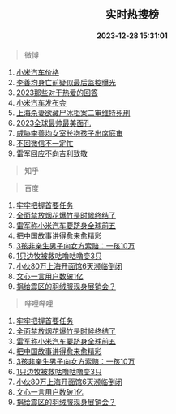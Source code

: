 <div align="center"><h2>实时热搜榜</h2><h4>2023-12-28 15:31:01</h4></div>

> 微博  

1. [小米汽车价格](https://s.weibo.com/weibo?q=%E5%B0%8F%E7%B1%B3%E6%B1%BD%E8%BD%A6%E4%BB%B7%E6%A0%BC&t=31&band_rank=1&Refer=top)<br />
2. [李善均身亡前疑似最后监控曝光](https://s.weibo.com/weibo?q=%23%E6%9D%8E%E5%96%84%E5%9D%87%E8%BA%AB%E4%BA%A1%E5%89%8D%E7%96%91%E4%BC%BC%E6%9C%80%E5%90%8E%E7%9B%91%E6%8E%A7%E6%9B%9D%E5%85%89%23&t=31&band_rank=2&Refer=top)<br />
3. [2023那些对于热爱的回答](https://s.weibo.com/weibo?q=%232023%E9%82%A3%E4%BA%9B%E5%AF%B9%E4%BA%8E%E7%83%AD%E7%88%B1%E7%9A%84%E5%9B%9E%E7%AD%94%23&t=31&band_rank=3&Refer=top)<br />
4. [小米汽车发布会](https://s.weibo.com/weibo?q=%E5%B0%8F%E7%B1%B3%E6%B1%BD%E8%BD%A6%E5%8F%91%E5%B8%83%E4%BC%9A&t=31&band_rank=4&Refer=top)<br />
5. [上海杀妻欲藏尸冰柜案二审维持死刑](https://s.weibo.com/weibo?q=%23%E4%B8%8A%E6%B5%B7%E6%9D%80%E5%A6%BB%E6%AC%B2%E8%97%8F%E5%B0%B8%E5%86%B0%E6%9F%9C%E6%A1%88%E4%BA%8C%E5%AE%A1%E7%BB%B4%E6%8C%81%E6%AD%BB%E5%88%91%23&t=31&band_rank=5&Refer=top)<br />
6. [2023全球最帅最美面孔](https://s.weibo.com/weibo?q=%232023%E5%85%A8%E7%90%83%E6%9C%80%E5%B8%85%E6%9C%80%E7%BE%8E%E9%9D%A2%E5%AD%94%23&t=31&band_rank=6&Refer=top)<br />
7. [威胁李善均女室长抱孩子出席庭审](https://s.weibo.com/weibo?q=%23%E5%A8%81%E8%83%81%E6%9D%8E%E5%96%84%E5%9D%87%E5%A5%B3%E5%AE%A4%E9%95%BF%E6%8A%B1%E5%AD%A9%E5%AD%90%E5%87%BA%E5%B8%AD%E5%BA%AD%E5%AE%A1%23&t=31&band_rank=7&Refer=top)<br />
8. [不回微信不一定忙](https://s.weibo.com/weibo?q=%E4%B8%8D%E5%9B%9E%E5%BE%AE%E4%BF%A1%E4%B8%8D%E4%B8%80%E5%AE%9A%E5%BF%99&t=31&band_rank=8&Refer=top)<br />
9. [雷军回应不向吉利致敬](https://s.weibo.com/weibo?q=%23%E9%9B%B7%E5%86%9B%E5%9B%9E%E5%BA%94%E4%B8%8D%E5%90%91%E5%90%89%E5%88%A9%E8%87%B4%E6%95%AC%23&t=31&band_rank=9&Refer=top)<br />

> 知乎  


> 百度  

1. [牢牢把握首要任务](https://www.baidu.com/s?wd=%E7%89%A2%E7%89%A2%E6%8A%8A%E6%8F%A1%E9%A6%96%E8%A6%81%E4%BB%BB%E5%8A%A1&sa=fyb_news&rsv_dl=fyb_news)<br />
2. [全面禁放烟花爆竹是时候终结了](https://www.baidu.com/s?wd=%E5%85%A8%E9%9D%A2%E7%A6%81%E6%94%BE%E7%83%9F%E8%8A%B1%E7%88%86%E7%AB%B9%E6%98%AF%E6%97%B6%E5%80%99%E7%BB%88%E7%BB%93%E4%BA%86&sa=fyb_news&rsv_dl=fyb_news)<br />
3. [雷军称小米汽车要跻身全球前五](https://www.baidu.com/s?wd=%E9%9B%B7%E5%86%9B%E7%A7%B0%E5%B0%8F%E7%B1%B3%E6%B1%BD%E8%BD%A6%E8%A6%81%E8%B7%BB%E8%BA%AB%E5%85%A8%E7%90%83%E5%89%8D%E4%BA%94&sa=fyb_news&rsv_dl=fyb_news)<br />
4. [把中国故事讲得愈来愈精彩](https://www.baidu.com/s?wd=%E6%8A%8A%E4%B8%AD%E5%9B%BD%E6%95%85%E4%BA%8B%E8%AE%B2%E5%BE%97%E6%84%88%E6%9D%A5%E6%84%88%E7%B2%BE%E5%BD%A9&sa=fyb_news&rsv_dl=fyb_news)<br />
5. [3孩非亲生男子向女方索赔：一孩10万](https://www.baidu.com/s?wd=3%E5%AD%A9%E9%9D%9E%E4%BA%B2%E7%94%9F%E7%94%B7%E5%AD%90%E5%90%91%E5%A5%B3%E6%96%B9%E7%B4%A2%E8%B5%94%EF%BC%9A%E4%B8%80%E5%AD%A910%E4%B8%87&sa=fyb_news&rsv_dl=fyb_news)<br />
6. [1只边牧被救咕噜咕噜变3只](https://www.baidu.com/s?wd=1%E5%8F%AA%E8%BE%B9%E7%89%A7%E8%A2%AB%E6%95%91%E5%92%95%E5%99%9C%E5%92%95%E5%99%9C%E5%8F%983%E5%8F%AA&sa=fyb_news&rsv_dl=fyb_news)<br />
7. [小伙80万上海开面馆6天濒临倒闭](https://www.baidu.com/s?wd=%E5%B0%8F%E4%BC%9980%E4%B8%87%E4%B8%8A%E6%B5%B7%E5%BC%80%E9%9D%A2%E9%A6%866%E5%A4%A9%E6%BF%92%E4%B8%B4%E5%80%92%E9%97%AD&sa=fyb_news&rsv_dl=fyb_news)<br />
8. [文心一言用户数破1亿](https://www.baidu.com/s?wd=%E6%96%87%E5%BF%83%E4%B8%80%E8%A8%80%E7%94%A8%E6%88%B7%E6%95%B0%E7%A0%B41%E4%BA%BF&sa=fyb_news&rsv_dl=fyb_news)<br />
9. [捐给震区的羽绒服现身展销会？](https://www.baidu.com/s?wd=%E6%8D%90%E7%BB%99%E9%9C%87%E5%8C%BA%E7%9A%84%E7%BE%BD%E7%BB%92%E6%9C%8D%E7%8E%B0%E8%BA%AB%E5%B1%95%E9%94%80%E4%BC%9A%EF%BC%9F&sa=fyb_news&rsv_dl=fyb_news)<br />

> 哔哩哔哩  

1. [牢牢把握首要任务](https://www.baidu.com/s?wd=%E7%89%A2%E7%89%A2%E6%8A%8A%E6%8F%A1%E9%A6%96%E8%A6%81%E4%BB%BB%E5%8A%A1&sa=fyb_news&rsv_dl=fyb_news)<br />
2. [全面禁放烟花爆竹是时候终结了](https://www.baidu.com/s?wd=%E5%85%A8%E9%9D%A2%E7%A6%81%E6%94%BE%E7%83%9F%E8%8A%B1%E7%88%86%E7%AB%B9%E6%98%AF%E6%97%B6%E5%80%99%E7%BB%88%E7%BB%93%E4%BA%86&sa=fyb_news&rsv_dl=fyb_news)<br />
3. [雷军称小米汽车要跻身全球前五](https://www.baidu.com/s?wd=%E9%9B%B7%E5%86%9B%E7%A7%B0%E5%B0%8F%E7%B1%B3%E6%B1%BD%E8%BD%A6%E8%A6%81%E8%B7%BB%E8%BA%AB%E5%85%A8%E7%90%83%E5%89%8D%E4%BA%94&sa=fyb_news&rsv_dl=fyb_news)<br />
4. [把中国故事讲得愈来愈精彩](https://www.baidu.com/s?wd=%E6%8A%8A%E4%B8%AD%E5%9B%BD%E6%95%85%E4%BA%8B%E8%AE%B2%E5%BE%97%E6%84%88%E6%9D%A5%E6%84%88%E7%B2%BE%E5%BD%A9&sa=fyb_news&rsv_dl=fyb_news)<br />
5. [3孩非亲生男子向女方索赔：一孩10万](https://www.baidu.com/s?wd=3%E5%AD%A9%E9%9D%9E%E4%BA%B2%E7%94%9F%E7%94%B7%E5%AD%90%E5%90%91%E5%A5%B3%E6%96%B9%E7%B4%A2%E8%B5%94%EF%BC%9A%E4%B8%80%E5%AD%A910%E4%B8%87&sa=fyb_news&rsv_dl=fyb_news)<br />
6. [1只边牧被救咕噜咕噜变3只](https://www.baidu.com/s?wd=1%E5%8F%AA%E8%BE%B9%E7%89%A7%E8%A2%AB%E6%95%91%E5%92%95%E5%99%9C%E5%92%95%E5%99%9C%E5%8F%983%E5%8F%AA&sa=fyb_news&rsv_dl=fyb_news)<br />
7. [小伙80万上海开面馆6天濒临倒闭](https://www.baidu.com/s?wd=%E5%B0%8F%E4%BC%9980%E4%B8%87%E4%B8%8A%E6%B5%B7%E5%BC%80%E9%9D%A2%E9%A6%866%E5%A4%A9%E6%BF%92%E4%B8%B4%E5%80%92%E9%97%AD&sa=fyb_news&rsv_dl=fyb_news)<br />
8. [文心一言用户数破1亿](https://www.baidu.com/s?wd=%E6%96%87%E5%BF%83%E4%B8%80%E8%A8%80%E7%94%A8%E6%88%B7%E6%95%B0%E7%A0%B41%E4%BA%BF&sa=fyb_news&rsv_dl=fyb_news)<br />
9. [捐给震区的羽绒服现身展销会？](https://www.baidu.com/s?wd=%E6%8D%90%E7%BB%99%E9%9C%87%E5%8C%BA%E7%9A%84%E7%BE%BD%E7%BB%92%E6%9C%8D%E7%8E%B0%E8%BA%AB%E5%B1%95%E9%94%80%E4%BC%9A%EF%BC%9F&sa=fyb_news&rsv_dl=fyb_news)<br />
